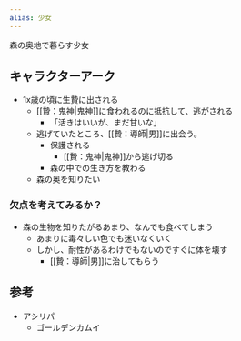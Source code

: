 ```yaml
---
alias: 少女
---
```

森の奥地で暮らす少女

## キャラクターアーク
- 1x歳の頃に生贄に出される
	- [[贄：鬼神|鬼神]]に食われるのに抵抗して、逃がされる
		- 「活きはいいが、まだ甘いな」
	- 逃げていたところ、[[贄：導師|男]]に出会う。
		- 保護される
			- [[贄：鬼神|鬼神]]から逃げ切る
		- 森の中での生き方を教わる
	- 森の奥を知りたい
	
### 欠点を考えてみるか？
- 森の生物を知りたがるあまり、なんでも食べてしまう
	- あまりに毒々しい色でも迷いなくいく
	- しかし、耐性があるわけでもないのですぐに体を壊す
		- [[贄：導師|男]]に治してもらう
## 参考
- アシリパ
	- ゴールデンカムイ